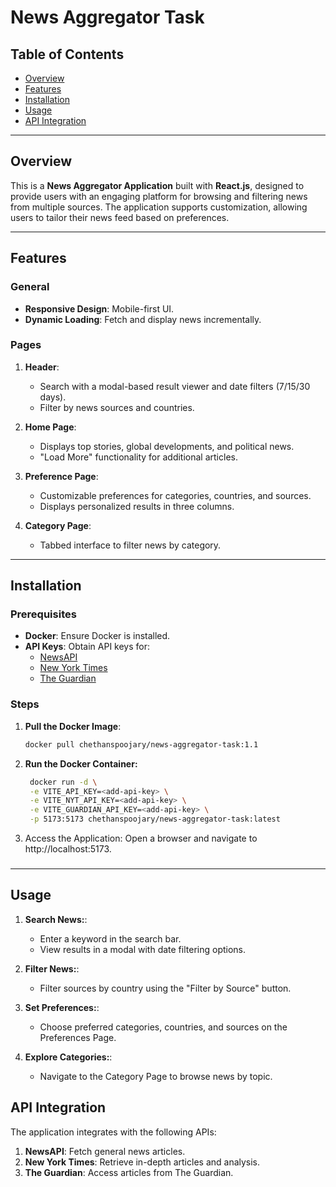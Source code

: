 # News Aggregator Task

## Table of Contents
- [Overview](#overview)
- [Features](#features)
- [Installation](#installation)
- [Usage](#usage)
- [API Integration](#api-integration)

---

## Overview
This is a **News Aggregator Application** built with **React.js**, designed to provide users with an engaging platform for browsing and filtering news from multiple sources. The application supports customization, allowing users to tailor their news feed based on preferences.

---

## Features
### General
- **Responsive Design**: Mobile-first UI.
- **Dynamic Loading**: Fetch and display news incrementally.

### Pages
1. **Header**:
   - Search with a modal-based result viewer and date filters (7/15/30 days).
   - Filter by news sources and countries.

2. **Home Page**:
   - Displays top stories, global developments, and political news.
   - "Load More" functionality for additional articles.

3. **Preference Page**:
   - Customizable preferences for categories, countries, and sources.
   - Displays personalized results in three columns.

4. **Category Page**:
   - Tabbed interface to filter news by category.

---

## Installation
### Prerequisites
- **Docker**: Ensure Docker is installed.
- **API Keys**: Obtain API keys for:
  - [NewsAPI](https://newsapi.org)
  - [New York Times](https://developer.nytimes.com/apis)
  - [The Guardian](https://open-platform.theguardian.com)

### Steps
1. **Pull the Docker Image**:
   ```bash
   docker pull chethanspoojary/news-aggregator-task:1.1
   ```
2. **Run the Docker Container:**
   ```bash
    docker run -d \
    -e VITE_API_KEY=<add-api-key> \
    -e VITE_NYT_API_KEY=<add-api-key> \
    -e VITE_GUARDIAN_API_KEY=<add-api-key> \
    -p 5173:5173 chethanspoojary/news-aggregator-task:latest
    ```
3. Access the Application: Open a browser and navigate to http://localhost:5173.

###
---

## Usage
1. **Search News:**:
   - Enter a keyword in the search bar.
   - View results in a modal with date filtering options.

2. **Filter News:**:
   - Filter sources by country using the "Filter by Source" button.

3. **Set Preferences:**:
   - Choose preferred categories, countries, and sources on the Preferences Page.

4. **Explore Categories:**:
   - Navigate to the Category Page to browse news by topic.

## API Integration
The application integrates with the following APIs:

1. **NewsAPI**: Fetch general news articles.
2. **New York Times**: Retrieve in-depth articles and analysis.
3. **The Guardian**: Access articles from The Guardian.